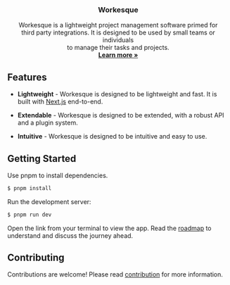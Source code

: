 <p align="center">
  <h3 align="center">Workesque</h3>
  
  <p align="center">
  Workesque is a lightweight project management software primed for <br />third party integrations. It is designed to be used by small teams or individuals <br />to manage their tasks and projects.
  <br />
  <a href="https://workesque.akkhayar.com"><strong>Learn more »</strong></a>
  </p>
</p>

## Features

- **Lightweight** - Workesque is designed to be lightweight and fast. It is built with [Next.js](https://nextjs.com) end-to-end.

- **Extendable** - Workesque is designed to be extended, with a robust API and a plugin system.

- **Intuitive** - Workesque is designed to be intuitive and easy to use.

## Getting Started

Use pnpm to install dependencies.

```bash
$ pnpm install
```

Run the development server:

```bash
$ pnpm run dev
```

Open the link from your terminal to view the app.
Read the [roadmap](https://github.com/akkhayar/workesque/discussions/14) to understand and discuss the journey ahead.

## Contributing

Contributions are welcome! Please read [contribution](https://docs.akkhayar.com/community/contribution) for more information.
